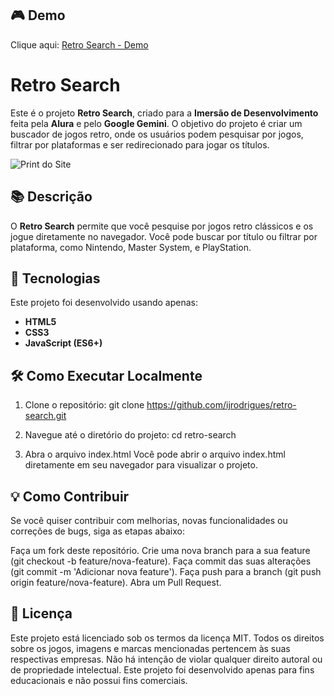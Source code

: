 ## 🎮 Demo
Clique aqui: [Retro Search - Demo](https://ijrodrigues.github.io/retro-search/)

# Retro Search

Este é o projeto **Retro Search**, criado para a **Imersão de Desenvolvimento** feita pela **Alura** e pelo **Google Gemini**. O objetivo do projeto é criar um buscador de jogos retro, onde os usuários podem pesquisar por jogos, filtrar por plataformas e ser redirecionado para jogar os títulos.

![Print do Site](https://github.com/ijrodrigues/retro-search/blob/master/assets/captura-de-tela.png?raw=true)

## 📚 Descrição
O **Retro Search** permite que você pesquise por jogos retro clássicos e os jogue diretamente no navegador. Você pode buscar por título ou filtrar por plataforma, como Nintendo, Master System, e PlayStation.

## 🚀 Tecnologias
Este projeto foi desenvolvido usando apenas:
- **HTML5**
- **CSS3**
- **JavaScript (ES6+)**

## 🛠️ Como Executar Localmente

1. Clone o repositório:
   git clone https://github.com/ijrodrigues/retro-search.git

2. Navegue até o diretório do projeto:
   cd retro-search

3. Abra o arquivo index.html
  Você pode abrir o arquivo index.html diretamente em seu navegador para visualizar o projeto.

## 💡 Como Contribuir
Se você quiser contribuir com melhorias, novas funcionalidades ou correções de bugs, siga as etapas abaixo:

Faça um fork deste repositório.
Crie uma nova branch para a sua feature (git checkout -b feature/nova-feature).
Faça commit das suas alterações (git commit -m 'Adicionar nova feature').
Faça push para a branch (git push origin feature/nova-feature).
Abra um Pull Request.


## 📜 Licença
Este projeto está licenciado sob os termos da licença MIT.
Todos os direitos sobre os jogos, imagens e marcas mencionadas pertencem às suas respectivas empresas.
Não há intenção de violar qualquer direito autoral ou de propriedade intelectual.
Este projeto foi desenvolvido apenas para fins educacionais e não possui fins comerciais.
